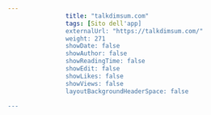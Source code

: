 ---
                title: "talkdimsum.com"
                tags: [Sito dell'app]
                externalUrl: "https://talkdimsum.com/"
                weight: 271
                showDate: false
                showAuthor: false
                showReadingTime: false
                showEdit: false
                showLikes: false
                showViews: false
                layoutBackgroundHeaderSpace: false
                ---

